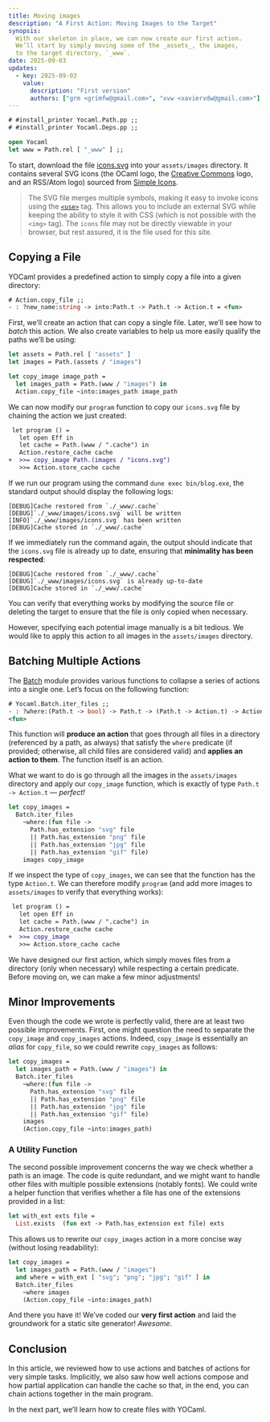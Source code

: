 ```yaml
---
title: Moving images
description: "A First Action: Moving Images to the Target"
synopsis: 
  With our skeleton in place, we can now create our first action. 
  We’ll start by simply moving some of the _assets_, the images, 
  to the target directory, `_www`.
date: 2025-09-03
updates:
  - key: 2025-09-03
    value:
      description: "First version"
      authors: ["grm <grimfw@gmail.com>", "xvw <xaviervdw@gmail.com>"]
---
```


<div class="hidden-toplevel">

```ocaml
# #install_printer Yocaml.Path.pp ;;
# #install_printer Yocaml.Deps.pp ;;
```

```ocaml
open Yocaml
let www = Path.rel [ "_www" ] ;;
```

</div>

To start, download the file [icons.svg](/assets/images/icons.svg) into
your `assets/images` directory. It contains several SVG icons (the
OCaml logo, the [Creative Commons](https://creativecommons.org/) logo,
and an RSS/Atom logo) sourced from [Simple
Icons](https://simpleicons.org/).

> The SVG file merges multiple symbols, making it easy to invoke icons
> using the
> [`<use>`](https://developer.mozilla.org/en-US/docs/Web/SVG/Reference/Element/use)
> tag. This allows you to include an external SVG while keeping the
> ability to style it with CSS (which is not possible with the `<img>`
> tag). The `icons` file may not be directly viewable in your browser,
> but rest assured, it is the file used for this site.


## Copying a File

YOCaml provides a predefined action to simply copy a file into a given
directory:

```ocaml
# Action.copy_file ;;
- : ?new_name:string -> into:Path.t -> Path.t -> Action.t = <fun>
```

First, we’ll create an action that can copy a single file. Later,
we’ll see how to _batch_ this action. We also create variables to help
us more easily qualify the paths we’ll be using:

```ocaml
let assets = Path.rel [ "assets" ]
let images = Path.(assets / "images")

let copy_image image_path = 
  let images_path = Path.(www / "images") in
  Action.copy_file ~into:images_path image_path
```

We can now modify our `program` function to copy our `icons.svg` file
by chaining the action we just created:


```diff
 let program () =
   let open Eff in
   let cache = Path.(www / ".cache") in
   Action.restore_cache cache
+  >>= copy_image Path.(images / "icons.svg")
   >>= Action.store_cache cache
```

If we run our program using the command `dune exec bin/blog.exe`, the
standard output should display the following logs:


```shell
[DEBUG]Cache restored from `./_www/.cache`
[DEBUG]`./_www/images/icons.svg` will be written
[INFO]`./_www/images/icons.svg` has been written
[DEBUG]Cache stored in `./_www/.cache`
```

If we immediately run the command again, the output should indicate
that the `icons.svg` file is already up to date, ensuring that
**minimality has been respected**:


```shell
[DEBUG]Cache restored from `./_www/.cache`
[DEBUG]`./_www/images/icons.svg` is already up-to-date
[DEBUG]Cache stored in `./_www/.cache`
```

You can verify that everything works by modifying the source file or
deleting the target to ensure that the file is only copied when
necessary.

However, specifying each potential image manually is a bit tedious. We
would like to apply this action to all images in the `assets/images`
directory.

## Batching Multiple Actions

The
[Batch](https://yocaml.github.io/doc/yocaml/yocaml/Yocaml/Batch/index.html)
module provides various functions to collapse a series of actions into
a single one. Let’s focus on the following function:

```ocaml
# Yocaml.Batch.iter_files ;;
- : ?where:(Path.t -> bool) -> Path.t -> (Path.t -> Action.t) -> Action.t =
<fun>
```

This function will **produce an action** that goes through all files
in a directory (referenced by a path, as always) that satisfy the
`where` predicate (if provided; otherwise, all child files are
considered valid) and **applies an action to them**. The function
itself is an action.

What we want to do is go through all the images in the `assets/images`
directory and apply our `copy_image` function, which is exactly of
type `Path.t -> Action.t` — _perfect!_


```ocaml
let copy_images =
  Batch.iter_files
    ~where:(fun file ->
      Path.has_extension "svg" file
      || Path.has_extension "png" file
      || Path.has_extension "jpg" file
      || Path.has_extension "gif" file)
    images copy_image
```

If we inspect the type of `copy_images`, we can see that the function
has the type `Action.t`. We can therefore modify `program` (and add
more images to `assets/images` to verify that everything works):


```diff
 let program () =
   let open Eff in
   let cache = Path.(www / ".cache") in
   Action.restore_cache cache
+  >>= copy_image
   >>= Action.store_cache cache
```

We have designed our first action, which simply moves files from a
directory (only when necessary) while respecting a certain
predicate. Before moving on, we can make a few minor adjustments!


## Minor Improvements

Even though the code we wrote is perfectly valid, there are at least
two possible improvements. First, one might question the need to
separate the `copy_image` and `copy_images` actions. Indeed,
`copy_image` is essentially an _alias_ for `copy_file`, so we could
rewrite `copy_images` as follows:


```ocaml
let copy_images =
  let images_path = Path.(www / "images") in
  Batch.iter_files
    ~where:(fun file ->
      Path.has_extension "svg" file
      || Path.has_extension "png" file
      || Path.has_extension "jpg" file
      || Path.has_extension "gif" file)
    images
    (Action.copy_file ~into:images_path)
```

### A Utility Function

The second possible improvement concerns the way we check whether a
path is an image. The code is quite redundant, and we might want to
handle other files with multiple possible extensions (notably
fonts). We could write a helper function that verifies whether a file
has one of the extensions provided in a list:

```ocaml
let with_ext exts file =
  List.exists  (fun ext -> Path.has_extension ext file) exts
```

This allows us to rewrite our `copy_images` action in a more concise
way (without losing readability):


```ocaml
let copy_images =
  let images_path = Path.(www / "images")
  and where = with_ext [ "svg"; "png"; "jpg"; "gif" ] in
  Batch.iter_files 
    ~where images 
    (Action.copy_file ~into:images_path)
```

And there you have it! We’ve coded our **very first action** and laid
the groundwork for a static site generator! _Awesome_.

## Conclusion

In this article, we reviewed how to use actions and batches of actions
for very simple tasks. Implicitly, we also saw how well actions
compose and how partial application can handle the cache so that, in
the end, you can chain actions together in the main program.

In the next part, we’ll learn how to create files with YOCaml.

